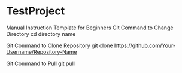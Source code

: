 # TestProject

Manual Instruction Template for Beginners 
Git Command to Change Directory
cd directory name

Git Command to Clone Repository
git clone https://github.com/Your-Username/Repository-Name

Git Command to Pull
git pull
